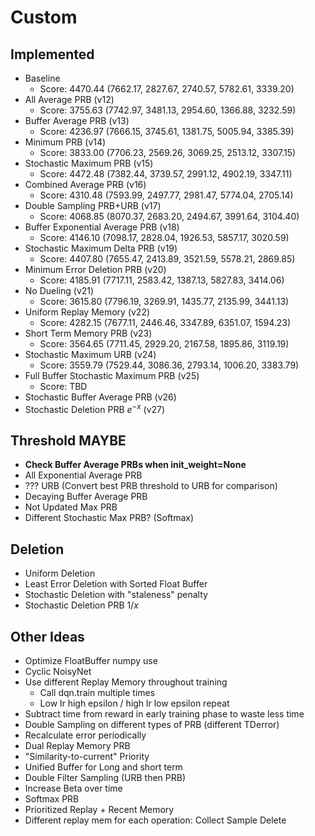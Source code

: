 # Custom

## Implemented

 * Baseline
    * Score: 4470.44 (7662.17, 2827.67, 2740.57, 5782.61, 3339.20)
 * All Average PRB (v12)
    * Score: 3755.63 (7742.97, 3481.13, 2954.60, 1366.88, 3232.59)
 * Buffer Average PRB (v13)
    * Score: 4236.97 (7666.15, 3745.61, 1381.75, 5005.94, 3385.39)
 * Minimum PRB (v14)
    * Score: 3833.00 (7706.23, 2569.26, 3069.25, 2513.12, 3307.15)
 * Stochastic Maximum PRB (v15)
    * Score: 4472.48 (7382.44, 3739.57, 2991.12, 4902.19, 3347.11)
 * Combined Average PRB (v16)
    * Score: 4310.48 (7593.99, 2497.77, 2981.47, 5774.04, 2705.14)
 * Double Sampling PRB+URB (v17)
    * Score: 4068.85 (8070.37, 2683.20, 2494.67, 3991.64, 3104.40)
 * Buffer Exponential Average PRB (v18)
    * Score: 4146.10 (7098.17, 2828.04, 1926.53, 5857.17, 3020.59)
 * Stochastic Maximum Delta PRB (v19)
    * Score: 4407.80 (7655.47, 2413.89, 3521.59, 5578.21, 2869.85)
 * Minimum Error Deletion PRB (v20)
    * Score: 4185.91 (7717.11, 2583.42, 1387.13, 5827.83, 3414.06)
 * No Dueling (v21)
    * Score: 3615.80 (7796.19, 3269.91, 1435.77, 2135.99, 3441.13)
 * Uniform Replay Memory (v22)
    * Score: 4282.15 (7677.11, 2446.46, 3347.89, 6351.07, 1594.23)
 * Short Term Memory PRB (v23)
    * Score: 3564.65 (7711.45, 2929.20, 2167.58, 1895.86, 3119.19)
 * Stochastic Maximum URB (v24)
    * Score: 3559.79 (7529.44, 3086.36, 2793.14, 1006.20, 3383.79)
 * Full Buffer Stochastic Maximum PRB (v25)
    * Score: TBD
 * Stochastic Buffer Average PRB (v26)
 * Stochastic Deletion PRB $e^{-x}$ (v27)

## Threshold MAYBE

 * **Check Buffer Average PRBs when init_weight=None**
 * All Exponential Average PRB
 * ??? URB (Convert best PRB threshold to URB for comparison)
 * Decaying Buffer Average PRB
 * Not Updated Max PRB
 * Different Stochastic Max PRB? (Softmax)


## Deletion

 * Uniform Deletion
 * Least Error Deletion with Sorted Float Buffer
 * Stochastic Deletion with "staleness" penalty
  * Stochastic Deletion PRB $1/x$

## Other Ideas
 * Optimize FloatBuffer numpy use
 * Cyclic NoisyNet
 * Use different Replay Memory throughout training
    * Call dqn.train multiple times
    * Low lr high epsilon / high lr low epsilon repeat
 * Subtract time from reward in early training phase to waste less time
 * Double Sampling on different types of PRB (different TDerror)
 * Recalculate error periodically
 * Dual Replay Memory PRB
 * "Similarity-to-current" Priority
 * Unified Buffer for Long and short term
 * Double Filter Sampling (URB then PRB)
 * Increase Beta over time
 * Softmax PRB
 * Prioritized Replay + Recent Memory
 * Different replay mem for each operation: Collect Sample Delete

